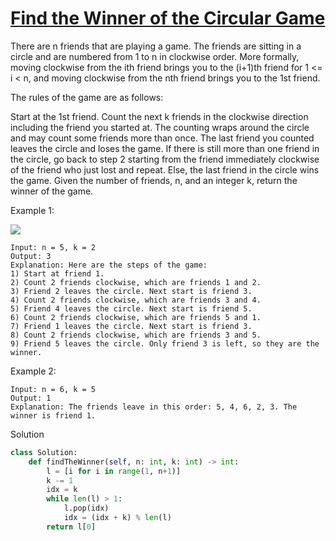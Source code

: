 # [Find the Winner of the Circular Game](https://leetcode.com/problems/find-the-winner-of-the-circular-game/description/)

There are n friends that are playing a game. The friends are sitting in a circle and are numbered from 1 to n in 
clockwise order. More formally, moving clockwise from the ith friend brings you to the (i+1)th friend for 1 <= i < n, 
and moving clockwise from the nth friend brings you to the 1st friend.

The rules of the game are as follows:

Start at the 1st friend.
Count the next k friends in the clockwise direction including the friend you started at. The counting wraps around the 
circle and may count some friends more than once.
The last friend you counted leaves the circle and loses the game.
If there is still more than one friend in the circle, go back to step 2 starting from the friend immediately clockwise 
of the friend who just lost and repeat.
Else, the last friend in the circle wins the game.
Given the number of friends, n, and an integer k, return the winner of the game.

Example 1:

![](https://assets.leetcode.com/uploads/2021/03/25/ic234-q2-ex11.png)

```
Input: n = 5, k = 2
Output: 3
Explanation: Here are the steps of the game:
1) Start at friend 1.
2) Count 2 friends clockwise, which are friends 1 and 2.
3) Friend 2 leaves the circle. Next start is friend 3.
4) Count 2 friends clockwise, which are friends 3 and 4.
5) Friend 4 leaves the circle. Next start is friend 5.
6) Count 2 friends clockwise, which are friends 5 and 1.
7) Friend 1 leaves the circle. Next start is friend 3.
8) Count 2 friends clockwise, which are friends 3 and 5.
9) Friend 5 leaves the circle. Only friend 3 is left, so they are the winner.
```
Example 2:
```
Input: n = 6, k = 5
Output: 1
Explanation: The friends leave in this order: 5, 4, 6, 2, 3. The winner is friend 1.
```
Solution
```python
class Solution:
    def findTheWinner(self, n: int, k: int) -> int:
        l = [i for i in range(1, n+1)]
        k -= 1
        idx = k
        while len(l) > 1:
            l.pop(idx)
            idx = (idx + k) % len(l)
        return l[0]
```
